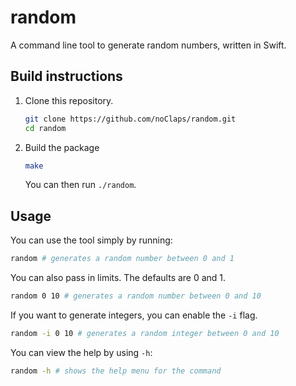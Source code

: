 # random

A command line tool to generate random numbers, written in Swift.

## Build instructions

1. Clone this repository.

   ```sh
   git clone https://github.com/noClaps/random.git
   cd random
   ```

2. Build the package

   ```sh
   make
   ```

   You can then run `./random`.

## Usage

You can use the tool simply by running:

```sh
random # generates a random number between 0 and 1
```

You can also pass in limits. The defaults are 0 and 1.

```sh
random 0 10 # generates a random number between 0 and 10
```

If you want to generate integers, you can enable the `-i` flag.

```sh
random -i 0 10 # generates a random integer between 0 and 10
```

You can view the help by using `-h`:

```sh
random -h # shows the help menu for the command
```
